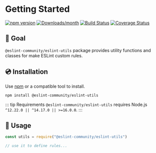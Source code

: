 # Getting Started

[![npm version](https://img.shields.io/npm/v/@eslint-community/eslint-utils.svg)](https://www.npmjs.com/package/@eslint-community/eslint-utils)
[![Downloads/month](https://img.shields.io/npm/dm/@eslint-community/eslint-utils.svg)](http://www.npmtrends.com/@eslint-community/eslint-utils)
[![Build Status](https://github.com/eslint-community/eslint-utils/workflows/CI/badge.svg)](https://github.com/eslint-community/eslint-utils/actions)
[![Coverage Status](https://codecov.io/gh/eslint-community/eslint-utils/branch/main/graph/badge.svg)](https://codecov.io/gh/eslint-community/eslint-utils)

## 🏁 Goal

`@eslint-community/eslint-utils` package provides utility functions and classes for make ESLint custom rules.

## 💿 Installation

Use [npm](https://www.npmjs.com/) or a compatible tool to install.

```sh
npm install @eslint-community/eslint-utils
```

::: tip Requirements
`@eslint-community/eslint-utils` requires Node.js `^12.22.0 || ^14.17.0 || >=16.0.0`.
:::

## 📖 Usage

```js
const utils = require("@eslint-community/eslint-utils")

// use it to define rules...
```
